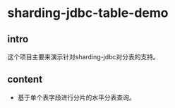 # sharding-jdbc-table-demo


## intro
这个项目主要来演示针对sharding-jdbc对分表的支持。

## content
* 基于单个表字段进行分片的水平分表查询。